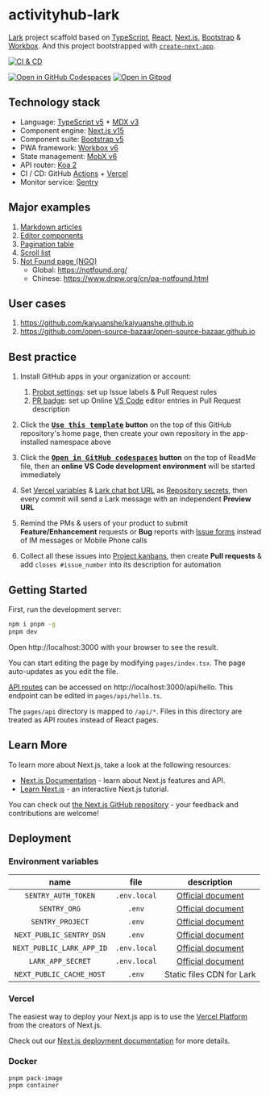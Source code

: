# activityhub-lark

[Lark][0] project scaffold based on [TypeScript][2], [React][1], [Next.js][3], [Bootstrap][4] & [Workbox][5]. And this project bootstrapped with [`create-next-app`][6].

[![CI & CD](https://github.com/open-source-bazaar/activityhub-lark/actions/workflows/main.yml/badge.svg)][7]

[![Open in GitHub Codespaces](https://github.com/codespaces/badge.svg)][8]
[![Open in Gitpod](https://gitpod.io/button/open-in-gitpod.svg)][9]

## Technology stack

- Language: [TypeScript v5][2] + [MDX v3][10]
- Component engine: [Next.js v15][3]
- Component suite: [Bootstrap v5][4]
- PWA framework: [Workbox v6][5]
- State management: [MobX v6][11]
- API router: [Koa 2][12]
- CI / CD: GitHub [Actions][13] + [Vercel][14]
- Monitor service: [Sentry][15]

## Major examples

1. [Markdown articles](pages/article/)
2. [Editor components](pages/component.tsx)
3. [Pagination table](pages/pagination.tsx)
4. [Scroll list](pages/scroll-list.tsx)
5. [Not Found page (NGO)](pages/_error.tsx)
   - Global: https://notfound.org/
   - Chinese: https://www.dnpw.org/cn/pa-notfound.html

## User cases

1. https://github.com/kaiyuanshe/kaiyuanshe.github.io
2. https://github.com/open-source-bazaar/open-source-bazaar.github.io

## Best practice

1.  Install GitHub apps in your organization or account:

    1.  [Probot settings][16]: set up Issue labels & Pull Request rules
    2.  [PR badge][17]: set up Online [VS Code][18] editor entries in Pull Request description

2.  Click the **[<kbd>Use this template</kbd>][19] button** on the top of this GitHub repository's home page, then create your own repository in the app-installed namespace above

3.  Click the **[<kbd>Open in GitHub codespaces</kbd>][8] button** on the top of ReadMe file, then an **online VS Code development environment** will be started immediately

4.  Set [Vercel variables][20] & [Lark chat bot URL][21] as [Repository secrets][22], then every commit will send a Lark message with an independent **Preview URL**

5.  Remind the PMs & users of your product to submit **Feature/Enhancement** requests or **Bug** reports with [Issue forms][23] instead of IM messages or Mobile Phone calls

6.  Collect all these issues into [Project kanbans][24], then create **Pull requests** & add `closes #issue_number` into its description for automation

## Getting Started

First, run the development server:

```bash
npm i pnpm -g
pnpm dev
```

Open http://localhost:3000 with your browser to see the result.

You can start editing the page by modifying `pages/index.tsx`. The page auto-updates as you edit the file.

[API routes][25] can be accessed on http://localhost:3000/api/hello. This endpoint can be edited in `pages/api/hello.ts`.

The `pages/api` directory is mapped to `/api/*`. Files in this directory are treated as API routes instead of React pages.

## Learn More

To learn more about Next.js, take a look at the following resources:

- [Next.js Documentation][26] - learn about Next.js features and API.
- [Learn Next.js][27] - an interactive Next.js tutorial.

You can check out [the Next.js GitHub repository][28] - your feedback and contributions are welcome!

## Deployment

### Environment variables

|           name            |     file     |        description        |
| :-----------------------: | :----------: | :-----------------------: |
|    `SENTRY_AUTH_TOKEN`    | `.env.local` |  [Official document][29]  |
|       `SENTRY_ORG`        |    `.env`    |  [Official document][30]  |
|     `SENTRY_PROJECT`      |    `.env`    |  [Official document][30]  |
| `NEXT_PUBLIC_SENTRY_DSN`  |    `.env`    |  [Official document][31]  |
| `NEXT_PUBLIC_LARK_APP_ID` | `.env.local` |  [Official document][32]  |
|     `LARK_APP_SECRET`     | `.env.local` |  [Official document][32]  |
| `NEXT_PUBLIC_CACHE_HOST`  |    `.env`    | Static files CDN for Lark |

### Vercel

The easiest way to deploy your Next.js app is to use the [Vercel Platform][14] from the creators of Next.js.

Check out our [Next.js deployment documentation][33] for more details.

### Docker

```shell
pnpm pack-image
pnpm container
```

[0]: https://www.larksuite.com/
[1]: https://react.dev/
[2]: https://www.typescriptlang.org/
[3]: https://nextjs.org/
[4]: https://getbootstrap.com/
[5]: https://developers.google.com/web/tools/workbox
[6]: https://github.com/vercel/next.js/tree/canary/packages/create-next-app
[7]: https://github.com/open-source-bazaar/activityhub-lark/actions/workflows/main.yml
[8]: https://codespaces.new/open-source-bazaar/activityhub-lark
[9]: https://gitpod.io/?autostart=true#https://github.com/open-source-bazaar/activityhub-lark
[10]: https://mdxjs.com/
[11]: https://mobx.js.org/
[12]: https://koajs.com/
[13]: https://github.com/features/actions
[14]: https://vercel.com/new?utm_medium=default-template&filter=next.js&utm_source=create-next-app&utm_campaign=create-next-app-readme
[15]: https://sentry.io/
[16]: https://github.com/apps/settings
[17]: https://pullrequestbadge.com/
[18]: https://code.visualstudio.com/
[19]: https://github.com/new?template_name=activityhub-lark&template_owner=open-source-bazaar
[20]: https://github.com/open-source-bazaar/activityhub-lark/blob/afa51fad3b16e598bf3b10010b2dc47405b016a3/.github/workflows/main.yml#L9-L11
[21]: https://github.com/open-source-bazaar/activityhub-lark/blob/363e023e5dd472c8ea53ec96eac25ec5122e667b/.github/workflows/Lark-notification.yml#L39
[22]: https://github.com/open-source-bazaar/activityhub-lark/settings/secrets/actions
[23]: https://github.com/open-source-bazaar/activityhub-lark/issues/new/choose
[24]: https://github.com/open-source-bazaar/activityhub-lark/projects
[25]: https://nextjs.org/docs/api-routes/introduction
[26]: https://nextjs.org/docs
[27]: https://nextjs.org/learn
[28]: https://github.com/vercel/next.js/
[29]: https://docs.sentry.io/platforms/javascript/guides/nextjs/manual-setup/#use-configuration-files-for-source-map-upload
[30]: https://docs.sentry.io/platforms/javascript/guides/nextjs/manual-setup/#use-environment-variables
[31]: https://docs.sentry.io/platforms/javascript/guides/nextjs/manual-setup/#create-initialization-config-files
[32]: https://open.larksuite.com/document/server-docs/getting-started/api-access-token/app-access-token-development-guide#1f8b587c
[33]: https://nextjs.org/docs/deployment
